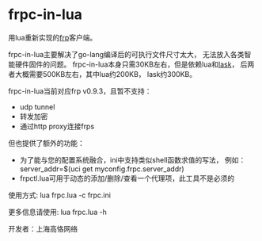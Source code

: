 # frpc-in-lua

用lua重新实现的[frp](https://github.com/fatedier/frp)客户端。

frpc-in-lua主要解决了go-lang编译后的可执行文件尺寸太大， 无法放入各类智能硬件固件的问题。
frpc-in-lua本身只需30KB左右，但是依赖lua和[lask](https://github.com/spyderj-cn/lask)，
后两者大概需要500KB左右，其中lua约200KB， lask约300KB。

frpc-in-lua当前对应frp v0.9.3，且暂不支持：
* udp tunnel
* 转发加密
* 通过http proxy连接frps

但也提供了额外的功能：
* 为了能与您的配置系统融合，ini中支持类似shell函数求值的写法， 例如： server_addr=$(uci get myconfig.frpc.server_addr)
* frpctl.lua可用于动态的添加/删除/查看一个代理项，此工具不是必须的

使用方式:  lua frpc.lua -c frpc.ini

更多信息请使用: lua frpc.lua -h

开发者：上海高恪网络
